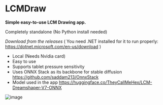 # LCMDraw
**Simple easy-to-use LCM Drawing app.**

Completely standalone (No Python install needed)

_Download from the releases_
( You need .NET installed for it to run properly: https://dotnet.microsoft.com/en-us/download )

- Local (Needs Nvidia card)
- Easy to use
- Supports tablet pressure sensitivity
- Uses ONNX Stack as its backbone for stable diffusion https://github.com/saddam213/OnnxStack
- Model used in the app https://huggingface.co/TheyCallMeHex/LCM-Dreamshaper-V7-ONNX

![image](https://github.com/kidintwo3/LCMDraw/assets/1333626/24472a85-65e4-4962-bcca-b2ae3bc90fb7)

